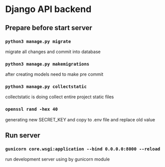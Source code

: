 # Django API backend

## Prepare before start server

### `python3 manage.py migrate`

migrate all changes and commit into database

### `python3 manage.py makemigrations`

after creating models need to make pre commit 

### `python3 manage.py collectstatic`

collectstatic is doing collect entire project static files

### `openssl rand -hex 40`

generating new SECRET_KEY and copy to .env file and replace old value

## Run server

### `gunicorn core.wsgi:application --bind 0.0.0.0:8000 --reload`

run development server using by gunicorn module
